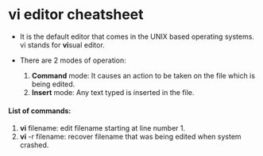# vi editor cheatsheet

* It is the default editor that comes in the UNIX based operating systems. vi stands for **vi**sual editor.

* There are 2 modes of operation:  
   1. **Command** mode: It causes an action to be taken on the file which is being edited.  
   2. **Insert** mode: Any text typed is inserted in the file.  

#### List of commands:  
1. **vi** filename: edit filename starting at line number 1.
2. **vi** -r filename: recover filename that was being edited when system crashed. 



